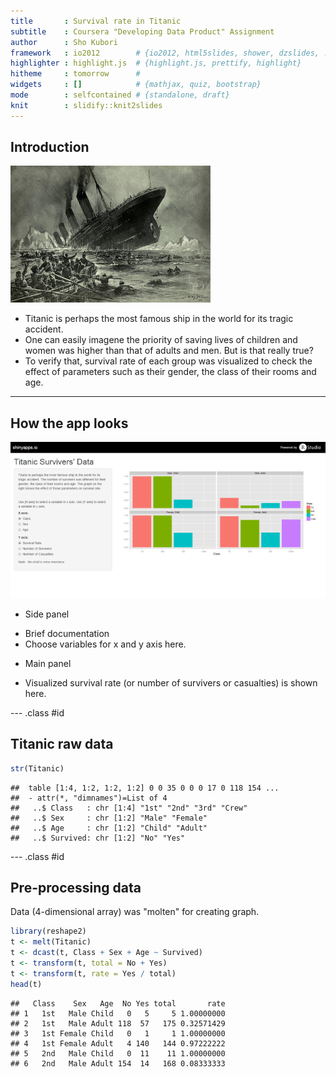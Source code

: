 ```yaml
---
title       : Survival rate in Titanic
subtitle    : Coursera "Developing Data Product" Assignment
author      : Sho Kubori
framework   : io2012        # {io2012, html5slides, shower, dzslides, ...}
highlighter : highlight.js  # {highlight.js, prettify, highlight}
hitheme     : tomorrow      # 
widgets     : []            # {mathjax, quiz, bootstrap}
mode        : selfcontained # {standalone, draft}
knit        : slidify::knit2slides
---
```


## Introduction

![height](./assets/img/titanic.jpg)

- Titanic is perhaps the most famous ship in the world for its tragic accident. 
- One can easily imagene the priority of saving lives of children and women was higher than that of adults and men. But is that really true?
- To verify that, survival rate of each group was visualized to check the effect of parameters such as their gender, the class of their rooms and age.

---

## How the app looks

![height](./assets/img/app.png)

- Side panel
 + Brief documentation
 + Choose variables for x and y axis here.
- Main panel
 + Visualized survival rate (or number of survivers or casualties) is shown here.

--- .class #id 

## Titanic raw data


```r
str(Titanic)
```

```
##  table [1:4, 1:2, 1:2, 1:2] 0 0 35 0 0 0 17 0 118 154 ...
##  - attr(*, "dimnames")=List of 4
##   ..$ Class   : chr [1:4] "1st" "2nd" "3rd" "Crew"
##   ..$ Sex     : chr [1:2] "Male" "Female"
##   ..$ Age     : chr [1:2] "Child" "Adult"
##   ..$ Survived: chr [1:2] "No" "Yes"
```

--- .class #id 

## Pre-processing data

Data (4-dimensional array) was "molten" for creating graph.


```r
library(reshape2)
t <- melt(Titanic)
t <- dcast(t, Class + Sex + Age ~ Survived)
t <- transform(t, total = No + Yes) 
t <- transform(t, rate = Yes / total)
head(t)
```

```
##   Class    Sex   Age  No Yes total       rate
## 1   1st   Male Child   0   5     5 1.00000000
## 2   1st   Male Adult 118  57   175 0.32571429
## 3   1st Female Child   0   1     1 1.00000000
## 4   1st Female Adult   4 140   144 0.97222222
## 5   2nd   Male Child   0  11    11 1.00000000
## 6   2nd   Male Adult 154  14   168 0.08333333
```




